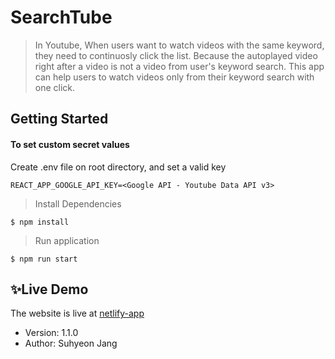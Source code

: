 # SearchTube

> In Youtube, When users want to watch videos with the same keyword, they need to continuosly click the list. Because the autoplayed video right after a video is not a video from user's keyword search. This app can help users to watch videos only from their keyword search with one click.

## Getting Started

#### To set custom secret values

Create .env file on root directory, and set a valid key

```
REACT_APP_GOOGLE_API_KEY=<Google API - Youtube Data API v3>
```

> Install Dependencies

```
$ npm install
```

> Run application

```
$ npm run start
```

## ✨Live Demo

The website is live at [netlify-app](https://suhy-searchtube.netlify.app/)

- Version: 1.1.0
- Author: Suhyeon Jang
